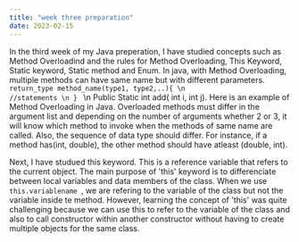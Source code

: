 ```yaml
---
title: "week three preparation"
date: 2023-02-15
---
```


In the third week of my Java preperation, I have studied concepts such as Method Overloadind and the rules for Method Overloading, This Keyword, Static keyword, Static method and Enum. In java, with Method Overloading, multiple methods can have same name but with different parameters.
<code>
  return_type method_name(type1, type2,..){ \n
  //statements \n
  } 
</code> \n
Public Static int add( int i, int j). Here is an example of Method Overloading in Java. Overloaded methods must differ in the argument list and depending on the number of arguments whether 2 or 3, it will know which method to invoke when the methods of same name are called. Also, the sequence of data type should differ. For instance, if a method has(int, double), the other method should have atleast (double, int).

Next, I have studued this keyword. This is a reference variable that refers to the current object. The main purpose of 'this' keyword is to differenciate between local variables and data members of the class. When we use <code> this.variablename </code>, we are refering to the variable of the class but not the variable inside te method. However, learning the concept of 'this' was quite challenging because we can use this to refer to the variable of the class and also to call constructor within another constructor without having to create multiple objects for the same class. 


  
